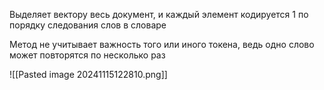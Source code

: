 Выделяет вектору весь документ, и каждый элемент кодируется 1 по порядку следования слов в словаре

Метод не учитывает важность того или иного токена, ведь одно слово может повторятся по несколько раз

![[Pasted image 20241115122810.png]]